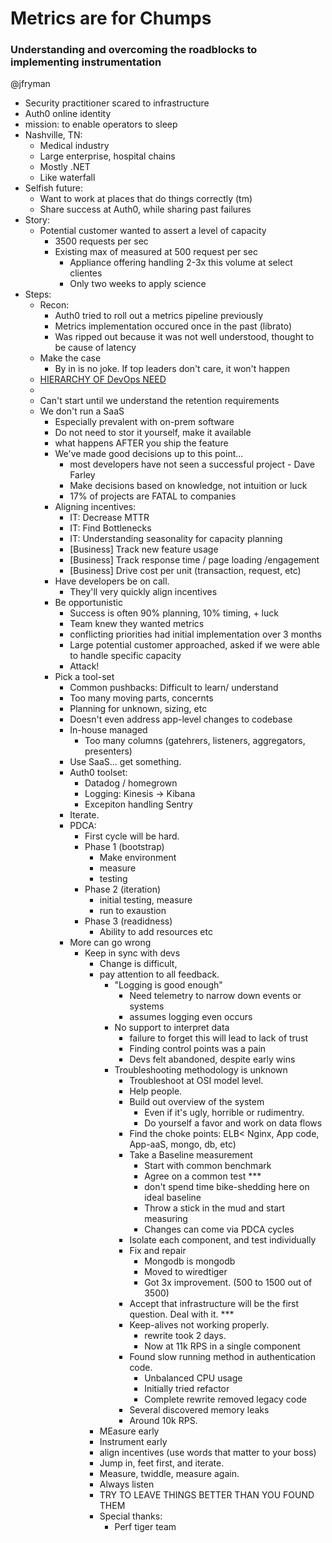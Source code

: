 # Metrics are for Chumps
### Understanding and overcoming the roadblocks to implementing instrumentation

@jfryman

* Security practitioner scared to infrastructure
* Auth0 online identity
* mission: to enable operators to sleep
* Nashville, TN:
    * Medical industry
    * Large enterprise, hospital chains
    * Mostly .NET
    * Like waterfall
* Selfish future:
    * Want to work at places that do things correctly (tm)
    * Share success at Auth0, while sharing past failures
* Story:
    * Potential customer wanted to assert a level of capacity
        * 3500 requests per sec
        * Existing max of measured at 500 request per sec
            * Appliance offering handling 2-3x this volume at select clientes
            * Only two weeks to apply science
* Steps:
    * Recon:
        * Auth0 tried to roll out a metrics pipeline previously
        * Metrics implementation occured once in the past (librato)
        * Was ripped out because it was not well understood, thought to be
          cause of latency
    * Make the case
        * By in is no joke.  If top leaders don't care, it won't happen
    * [HIERARCHY OF DevOps NEED](./Tue08__Metrics.are.for.Chumps__by_James.Fryman.jpg)
    *
    * Can't start until we understand the retention requirements
    * We don't run a SaaS
        * Especially prevalent with on-prem software
        * Do not need to stor it yourself, make it available
        * what happens AFTER you ship the feature
        * We've made good decisions up to this point...
            * most developers have not seen a successful project - Dave Farley
            * Make decisions based on knowledge, not intuition or luck
            * 17% of projects are FATAL to companies
        * Aligning incentives:
            * IT: Decrease MTTR
            * IT: Find Bottlenecks
            * IT: Understanding seasonality for capacity planning
            * [Business] Track new feature usage
            * [Business] Track response time / page loading /engagement
            * [Business] Drive cost per unit (transaction, request, etc)
        * Have developers be on call.
            * They'll very quickly align incentives
        * Be opportunistic
            * Success is often 90% planning, 10% timing, + luck  
            * Team knew they wanted metrics
            * conflicting priorities had initial implementation over 3 months
            * Large potential customer approached, asked if we were able to
              handle specific capacity
            * Attack!
        * Pick a tool-set
            * Common pushbacks: Difficult to learn/ understand
            * Too many moving parts, concernts
            * Planning for unknown, sizing, etc
            * Doesn't even address app-level changes to codebase
            * In-house managed
                * Too many columns (gatehrers, listeners, aggregators, presenters)
            * Use SaaS... get something.
            * Auth0 toolset:
                * Datadog / homegrown
                * Logging: Kinesis -> Kibana
                * Excepiton handling Sentry
            * Iterate.
            * PDCA:
                * First cycle will be hard.
                * Phase 1 (bootstrap)
                    * Make environment
                    * measure
                    * testing
                * Phase 2 (iteration)
                    * initial testing, measure
                    * run to exaustion
                * Phase 3 (readidness)
                    * Ability to add resources etc
            * More can go wrong
                * Keep in sync with devs
                    * Change is difficult,
                    * pay attention to all feedback.
                        * "Logging is good enough"
                            * Need telemetry to narrow down events or systems
                            * assumes logging even occurs
                        * No support to interpret data
                            * failure to forget this will lead to lack of trust
                            * Finding control points was a pain
                            * Devs felt abandoned, despite early wins
                        * Troubleshooting methodology is unknown
                            * Troubleshoot at OSI model level.
                            * Help people.
                            * Build out overview of the system
                                * Even if it's ugly, horrible or rudimentry.
                                * Do yourself a favor and work on data flows
                            * Find the choke points: ELB< Nginx, App code,
                              App-aaS, mongo, db, etc)
                            * Take a Baseline measurement
                                * Start with common benchmark
                                * Agree on a common test ***
                                * don't spend time bike-shedding here on ideal baseline
                                * Throw a stick in the mud and start measuring
                                * Changes can come via PDCA cycles
                            * Isolate each component, and test individually
                            * Fix and repair
                                * Mongodb is mongodb
                                * Moved to wiredtiger
                                * Got 3x improvement. (500 to 1500 out of 3500)
                            * Accept that infrastructure will be the first question.  Deal with it. ***
                            * Keep-alives not working properly.  
                                * rewrite took 2 days.
                                * Now at 11k RPS in a single component
                            * Found slow running method in authentication code.
                                * Unbalanced CPU usage
                                * Initially tried refactor
                                * Complete rewrite removed legacy code
                            * Several discovered memory leaks
                            * Around 10k RPS.
                    * MEasure early
                    * Instrument early
                    * align incentives (use words that matter to your boss)
                    * Jump in, feet first, and iterate.
                    * Measure, twiddle, measure again.
                    * Always listen
                    * TRY TO LEAVE THINGS BETTER THAN YOU FOUND THEM
                    * Special thanks:
                        * Perf tiger team
